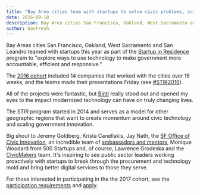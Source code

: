 ```yaml
---
title: "Bay Area cities team with startups to solve civic problems, scale government innovation"
date: 2016-09-18
description: Bay Area cities San Francisco, Oakland, West Sacramento and San Leandro teamed with startups this year as part of the Startup in Residence program to “explore ways to use technology to make government more accountable, efficient and responsive.”
author: GovFresh
---
```




Bay Areas cities San Francisco, Oakland, West Sacramento and San Leandro teamed with startups this year as part of the <a href="https://startupinresidence.org/">Startup in Residence</a> program to "explore ways to use technology to make government more accountable, efficient and responsive."

The <a href="https://startupinresidence.org/2016-stir-teams/">2016 cohort</a> included 14 companies that worked with the cities over 16 weeks, and the teams made their presentations Friday (see <a href="https://twitter.com/search?q=stir2016&amp;src=typd">#STIR2016</a>).

All of the projects were fantastic, but <a href="https://binti.com/">Binti</a> really stood out and opened my eyes to the impact modernized technology can have on truly changing lives.

The STIR program started in 2014 and serves as a model for other geographic regions that want to create momentum around civic technology and scaling government innovation.

Big shout to Jeremy Goldberg, Krista Canellakis, Jay Nath, the <a href="http://innovatesf.com/">SF Office of Civic Innovation</a>, an incredible team of <a href="https://startupinresidence.org/mentors-advisors/">ambassadors and mentors</a>, Monique Woodard from 500 Startups and, of course, Lawrence Grodeska and the <a href="http://civicmakers.com/">CivicMakers</a> team. It's inspiring to see public sector leaders working proactively with startups to break through the procurement and technology mold and bring better digital services to those they serve.

For those interested in participating in the the 2017 cohort, see the <a href="https://startupinresidence.org/2016-application-for-statups/city-requirements-values/">participation requirements</a> and <a href="https://docs.google.com/forms/d/e/1FAIpQLSfreQRknSI97dRL9RcZbCD01vH7SiM40MQNS8hAw1rZOAMJBA/viewform?c=0&amp;w=1">apply</a>.
